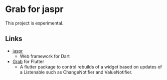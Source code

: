 # Grab for jaspr

This project is experimental.

## Links

- [jaspr](https://pub.dev/packages/jaspr)
    - Web framework for Dart
- [Grab](https://pub.dev/packages/grab) for Flutter
    - A flutter package to control rebuilds of a widget based on updates of a Listenable such as ChangeNotifier and ValueNotifier.
